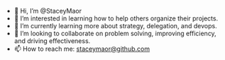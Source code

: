 - 👋 Hi, I’m @StaceyMaor
- 👀 I’m interested in learning how to help others organize their projects.
- 🌱 I’m currently learning more about strategy, delegation, and devops.
- 💞️ I’m looking to collaborate on problem solving, improving efficiency, and driving effectiveness.
- 📫 How to reach me: staceymaor@github.com

<!---
Smaor6800/Smaor6800 is a ✨ special ✨ repository because its `README.md` (this file) appears on your GitHub profile.
You can click the Preview link to take a look at your changes.
--->
